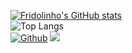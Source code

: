 [![Fridolinho's GitHub stats](https://github-readme-stats.vercel.app/api?username=fridolinho)](https://github.com/anuraghazra/github-readme-stats)<br/>
![Top Langs](https://github-readme-stats.vercel.app/api/top-langs/?username=fridolinho&theme=tokyonight)<br/>
[![Github](https://img.shields.io/github/followers/fridolinho?label=Follow&style=social)](https://github.com/fridolnho)
![](https://visitor-badge.laobi.icu/badge?page_id=fridolinho.fridolinho)
